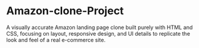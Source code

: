 # Amazon-clone-Project
A visually accurate Amazon landing page clone built purely with HTML and CSS, focusing on layout, responsive design, and UI details to replicate the look and feel of a real e-commerce site.
